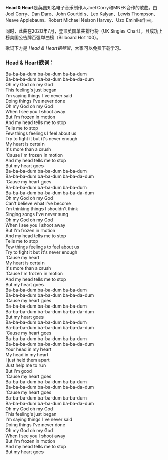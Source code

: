 

**Head & Heart**是英国知名电子音乐制作人Joel Corry和MNEK合作的歌曲。由Joel Corry、Dan Dare、John
Courtidis、Leo Kalyan、Lewis Thompson、Neave Applebaum、Robert Michael Nelson
Harvey、Uzo Eminike作曲。

同时，此曲在2020年7月，登顶英国单曲排行榜（UK Singles Chart）。且成功上榜美国公告牌百强单曲榜（Billboard Hot 100）。

歌词下方是 _Head & Heart钢琴谱_，大家可以免费下载学习。

### Head & Heart歌词：

Ba-ba-ba-dum ba-ba-dum ba-ba-dum  
Ba-ba-ba-dum ba-ba-dum ba-ba-da-dum  
Oh my God oh my God  
This feeling's just began  
I'm saying things I've never said  
Doing things I've never done  
Oh my God oh my God  
When I see you I shoot away  
But I'm frozen in motion  
And my head tells me to stop  
Tells me to stop  
Few things feelings I feel about us  
Try to fight it but it's never enough  
My heart is certain  
It's more than a crush  
'Cause I'm frozen in motion  
And my head tells me to stop  
But my heart goes  
Ba-ba-ba-dum ba-ba-dum ba-ba-dum  
Ba-ba-ba-dum ba-ba-dum ba-ba-da-dum  
'Cause my heart goes  
Ba-ba-ba-dum ba-ba-dum ba-ba-dum  
Ba-ba-ba-dum ba-ba-dum ba-ba-da-dum  
Oh my God oh my God  
Can't believe what I've become  
I'm thinking things I shouldn't think  
Singing songs I've never sung  
Oh my God oh my God  
When I see you I shoot away  
But I'm frozen in motion  
And my head tells me to stop  
Tells me to stop  
Few things feelings to feel about us  
Try to fight it but it's never enough  
'Cause my heart  
My heart is certain  
It's more than a crush  
'Cause I'm frozen in motion  
And my head tells me to stop  
But my heart goes  
Ba-ba-ba-dum ba-ba-dum ba-ba-dum  
Ba-ba-ba-dum ba-ba-dum ba-ba-da-dum  
'Cause my heart goes  
Ba-ba-ba-dum ba-ba-dum ba-ba-dum  
Ba-ba-ba-dum ba-ba-dum ba-ba-da-dum  
But my heart goes  
Ba-ba-ba-dum ba-ba-dum ba-ba-dum  
Ba-ba-ba-dum ba-ba-dum ba-ba-da-dum  
'Cause my heart goes  
Ba-ba-ba-dum ba-ba-dum ba-ba-dum  
Ba-ba-ba-dum ba-ba-dum ba-ba-da-dum  
Your head in my heart  
My head in my heart  
I just held them apart  
Just help me to run  
But I'm good  
'Cause my heart goes  
Ba-ba-ba-dum ba-ba-dum ba-ba-dum  
Ba-ba-ba-dum ba-ba-dum ba-ba-da-dum  
'Cause my heart goes  
Ba-ba-ba-dum ba-ba-dum ba-ba-dum  
Ba-ba-ba-dum ba-ba-dum ba-ba-da-dum  
Oh my God oh my God  
This feeling's just began  
I'm saying things I've never said  
Doing things I've never done  
Oh my God oh my God  
When I see you I shoot away  
But I'm frozen in motion  
And my head tells me to stop  
But my heart goes


